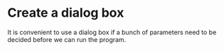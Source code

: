 # Create a dialog box
It is convenient to use a dialog box if a bunch of parameters need to be decided before we can run the program. 
